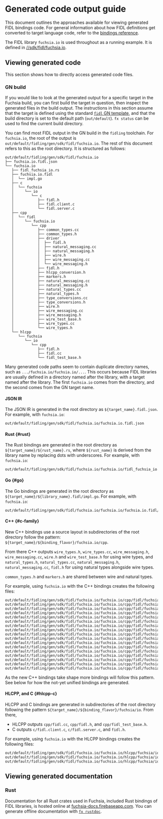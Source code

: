 # Generated code output guide

This document outlines the approaches available for viewing generated FIDL
bindings code. For general information about how FIDL definitions get converted
to target language code, refer to the [bindings reference][bindings-ref].

The FIDL library `fuchsia.io` is used throughout as a running example. It is
defined in [//sdk/fidl/fuchsia.io](/sdk/fidl/fuchsia.io).

## Viewing generated code

This section shows how to directly access generated code files.

### GN build

If you would like to look at the generated output for a specific target in the
Fuchsia build, you can first build the target in question, then inspect the
generated files in the build output. The instructions in this section assume
that the target is defined using the standard [`fidl` GN template][fidl-gn], and
that the build directory is set to the default path (`out/default`). `fx status`
can be used to find the current build directory.

You can find most FIDL output in the GN build in the `fidling` toolchain. For
`fuchsia.io`, the root of the output is
`out/default/fidling/gen/sdk/fidl/fuchsia.io`. The rest of this document refers
to this as the root directory. It is structured as follows:

    out/default/fidling/gen/sdk/fidl/fuchsia.io
    ├── fuchsia.io.fidl.json
    └── fuchsia.io
       ├── fidl_fuchsia_io.rs
       ├── fuchsia.io.fidl
       │  └── impl.go
       ├── c
       │  └── fuchsia
       │     └── io
       │        └── c
       │           ├── fidl.h
       │           ├── fidl.client.c
       │           └── fidl.server.c
       ├── cpp
       │  └── fidl
       │     └── fuchsia.io
       │        └── cpp
       │           ├── common_types.cc
       │           ├── common_types.h
       │           ├── driver
       │           │  ├── fidl.h
       │           │  ├── natural_messaging.cc
       │           │  ├── natural_messaging.h
       │           │  ├── wire.h
       │           │  ├── wire_messaging.cc
       │           │  └── wire_messaging.h
       │           ├── fidl.h
       │           ├── hlcpp_conversion.h
       │           ├── markers.h
       │           ├── natural_messaging.cc
       │           ├── natural_messaging.h
       │           ├── natural_types.cc
       │           ├── natural_types.h
       │           ├── type_conversions.cc
       │           ├── type_conversions.h
       │           ├── wire.h
       │           ├── wire_messaging.cc
       │           ├── wire_messaging.h
       │           ├── wire_test_base.h
       │           ├── wire_types.cc
       │           └── wire_types.h
       └── hlcpp
          └── fuchsia
             └── io
                └── cpp
                   ├── fidl.h
                   ├── fidl.cc
                   └── fidl_test_base.h

Many generated code paths seem to contain duplicate directory names, such as
`.../fuchsia.io/fuchsia.io/...`. This occurs because FIDL libraries are usually
defined in a directory named after the library, with a target named after the
library. The first `fuchsia.io` comes from the directory, and the second comes
from the GN target name.

#### JSON IR

The JSON IR is generated in the root directory as `${target_name}.fidl.json`.
For example, with `fuchsia.io`:

    out/default/fidling/gen/sdk/fidl/fuchsia.io/fuchsia.io.fidl.json

#### Rust {#rust}

The Rust bindings are generated in the root directory as
`${target_name}/${rust_name}.rs`, where `${rust_name}` is derived from the
library name by replacing dots with underscores. For example, with `fuchsia.io`:

    out/default/fidling/gen/sdk/fidl/fuchsia.io/fuchsia.io/fidl_fuchsia_io.rs

#### Go {#go}

The Go bindings are generated in the root directory as
`${target_name}/${library_name}.fidl/impl.go`. For example, with `fuchsia.io`:

    out/default/fidling/gen/sdk/fidl/fuchsia.io/fuchsia.io/fuchsia.io.fidl/impl.go

#### C++ {#c-family}

New C++ bindings use a source layout in subdirectories of the root
directory follow the pattern: `${target_name}/${binding_flavor}/fuchsia.io/cpp`.

From there C++ outputs `wire_types.h`, `wire_types.cc`, `wire_messaging.h`,
`wire_messaging.cc`, `wire.h` and `wire_test_base.h` for using wire types, and
`natural_types.h`, `natural_types.cc`, `natural_messaging.h`,
`natural_messaging.cc`, `fidl.h` for using natural types alongside wire types.

`common_types.h` and `markers.h` are shared between wire and natural types.

For example, using `fuchsia.io` with the C++ bindings creates the following
files:

    out/default/fidling/gen/sdk/fidl/fuchsia.io/fuchsia.io/cpp/fidl/fuchsia.io/cpp/markers.h
    out/default/fidling/gen/sdk/fidl/fuchsia.io/fuchsia.io/cpp/fidl/fuchsia.io/cpp/common_types.h
    out/default/fidling/gen/sdk/fidl/fuchsia.io/fuchsia.io/cpp/fidl/fuchsia.io/cpp/common_types.cc
    out/default/fidling/gen/sdk/fidl/fuchsia.io/fuchsia.io/cpp/fidl/fuchsia.io/cpp/wire_types.h
    out/default/fidling/gen/sdk/fidl/fuchsia.io/fuchsia.io/cpp/fidl/fuchsia.io/cpp/wire_types.cc
    out/default/fidling/gen/sdk/fidl/fuchsia.io/fuchsia.io/cpp/fidl/fuchsia.io/cpp/wire_messaging.h
    out/default/fidling/gen/sdk/fidl/fuchsia.io/fuchsia.io/cpp/fidl/fuchsia.io/cpp/wire_messaging.cc
    out/default/fidling/gen/sdk/fidl/fuchsia.io/fuchsia.io/cpp/fidl/fuchsia.io/cpp/wire.h
    out/default/fidling/gen/sdk/fidl/fuchsia.io/fuchsia.io/cpp/fidl/fuchsia.io/cpp/wire_test_base.h
    out/default/fidling/gen/sdk/fidl/fuchsia.io/fuchsia.io/cpp/fidl/fuchsia.io/cpp/natural_types.h
    out/default/fidling/gen/sdk/fidl/fuchsia.io/fuchsia.io/cpp/fidl/fuchsia.io/cpp/natural_types.cc
    out/default/fidling/gen/sdk/fidl/fuchsia.io/fuchsia.io/cpp/fidl/fuchsia.io/cpp/natural_messaging.h
    out/default/fidling/gen/sdk/fidl/fuchsia.io/fuchsia.io/cpp/fidl/fuchsia.io/cpp/natural_messaging.cc
    out/default/fidling/gen/sdk/fidl/fuchsia.io/fuchsia.io/cpp/fidl/fuchsia.io/cpp/type_conversions.h
    out/default/fidling/gen/sdk/fidl/fuchsia.io/fuchsia.io/cpp/fidl/fuchsia.io/cpp/type_conversions.cc
    out/default/fidling/gen/sdk/fidl/fuchsia.io/fuchsia.io/cpp/fidl/fuchsia.io/cpp/hlcpp_conversion.h
    out/default/fidling/gen/sdk/fidl/fuchsia.io/fuchsia.io/cpp/fidl/fuchsia.io/cpp/fidl.h

As the new C++ bindings take shape more bindings will follow this pattern.
See below for how the not-yet unified bindings are generated.

#### HLCPP, and C {#hlcpp-c}

HLCPP and C bindings are generated in subdirectories of the root directory
following the pattern `${target_name}/${binding_flavor}/fuchsia/io`. From there,

- HLCPP outputs `cpp/fidl.cc`, `cpp/fidl.h`, and `cpp/fidl_test_base.h`.
- C outputs `c/fidl.client.c`, `c/fidl.server.c`, and `fidl.h`.

For example, using `fuchsia.io` with the HLCPP bindings creates the
following files:

    out/default/fidling/gen/sdk/fidl/fuchsia.io/fuchsia.io/hlcpp/fuchsia/io/cpp/fidl.cc
    out/default/fidling/gen/sdk/fidl/fuchsia.io/fuchsia.io/hlcpp/fuchsia/io/cpp/fidl.h
    out/default/fidling/gen/sdk/fidl/fuchsia.io/fuchsia.io/hlcpp/fuchsia/io/cpp/fidl_test_base.h

## Viewing generated documentation

### Rust

Documentation for all Rust crates used in Fuchsia, included Rust bindings of
FIDL libraries, is hosted online at
[fuchsia-docs.firebaseapp.com](https://fuchsia-docs.firebaseapp.com/rust).
You can generate offline documentation with [`fx rustdoc`][rustdoc].

<!-- xrefs -->
[bindings-ref]: /docs/reference/fidl/bindings/overview.md
[fidl-gn]: /build/fidl/fidl.gni
[rustdoc]: /docs/development/languages/rust/fidl_crates.md#documentation
